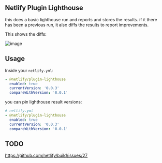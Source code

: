 ## Netlify Plugin Lighthouse

this does a basic lighthouse run and reports and stores the results. if it there has been a previous run, it also diffs the results to report improvements.

This shows the diffs:

![image](https://user-images.githubusercontent.com/6764957/62481118-8749c880-b77f-11e9-91d9-44ae028c452b.png)

## Usage

Inside your `netlify.yml`:

```yaml
- @netlify/plugin-lighthouse
  enabled: true
  currentVersion: '0.0.3'
  compareWithVersion: '0.0.1'
```

you can pin lighthouse result versions:

```yaml
# netlify.yml
- @netlify/plugin-lighthouse
  enabled: true
  currentVersion: '0.0.3'
  compareWithVersion: '0.0.1'
```

## TODO

https://github.com/netlify/build/issues/27
